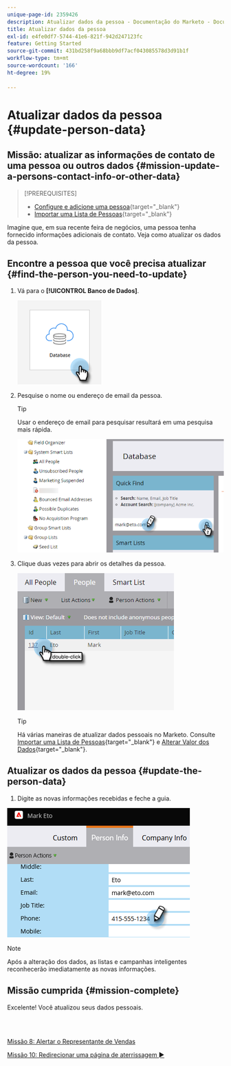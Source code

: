 ```yaml
---
unique-page-id: 2359426
description: Atualizar dados da pessoa - Documentação do Marketo - Documentação do produto
title: Atualizar dados da pessoa
exl-id: e4fe0df7-5744-41e6-821f-942d247123fc
feature: Getting Started
source-git-commit: 431bd258f9a68bbb9df7acf043085578d3d91b1f
workflow-type: tm+mt
source-wordcount: '166'
ht-degree: 19%

---
```


# Atualizar dados da pessoa {#update-person-data}

## Missão: atualizar as informações de contato de uma pessoa ou outros dados {#mission-update-a-persons-contact-info-or-other-data}

>[!PREREQUISITES]
>
>* [Configure e adicione uma pessoa](/help/marketo/getting-started/quick-wins/get-set-up-and-add-a-person.md){target="_blank"}
>* [Importar uma Lista de Pessoas](/help/marketo/getting-started/quick-wins/import-a-list-of-people.md){target="_blank"}

Imagine que, em sua recente feira de negócios, uma pessoa tenha fornecido informações adicionais de contato. Veja como atualizar os dados da pessoa.

## Encontre a pessoa que você precisa atualizar {#find-the-person-you-need-to-update}

1. Vá para o **[!UICONTROL Banco de Dados]**.

   ![](assets/update-person-data-1.png)

1. Pesquise o nome ou endereço de email da pessoa.

   >[!TIP]
   >
   >Usar o endereço de email para pesquisar resultará em uma pesquisa mais rápida.

   ![](assets/update-person-data-2.png)

1. Clique duas vezes para abrir os detalhes da pessoa.

   ![](assets/update-person-data-3.png)

   >[!TIP]
   >
   >Há várias maneiras de atualizar dados pessoais no Marketo. Consulte [Importar uma Lista de Pessoas](/help/marketo/getting-started/quick-wins/import-a-list-of-people.md){target="_blank"} e [Alterar Valor dos Dados](/help/marketo/product-docs/core-marketo-concepts/smart-campaigns/flow-actions/change-data-value.md){target="_blank"}.

## Atualizar os dados da pessoa {#update-the-person-data}

1. Digite as novas informações recebidas e feche a guia.

![](assets/update-person-data-4.png)

>[!NOTE]
>
>Após a alteração dos dados, as listas e campanhas inteligentes reconhecerão imediatamente as novas informações.

## Missão cumprida {#mission-complete}

Excelente! Você atualizou seus dados pessoais.

<br> 

[Missão 8: Alertar o Representante de Vendas](/help/marketo/getting-started/quick-wins/alert-the-sales-rep.md)

[Missão 10: Redirecionar uma página de aterrissagem ►](/help/marketo/getting-started/quick-wins/redirect-a-landing-page.md)

